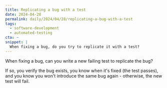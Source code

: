 ```yaml
---
title: Replicating a bug with a test
date: 2024-04-28
permalink: daily/2024/04/28/replicating-a-bug-with-a-test
tags:
  - software-development
  - automated-testing
cta: ~
snippet: |
  When fixing a bug, do you try to replicate it with a test?
---
```


When fixing a bug, can you write a new failing test to replicate the bug?

If so, you verify the bug exists, you know when it's fixed (the test passes), and you know you won't introduce the same bug again - otherwise, the new test will fail.
